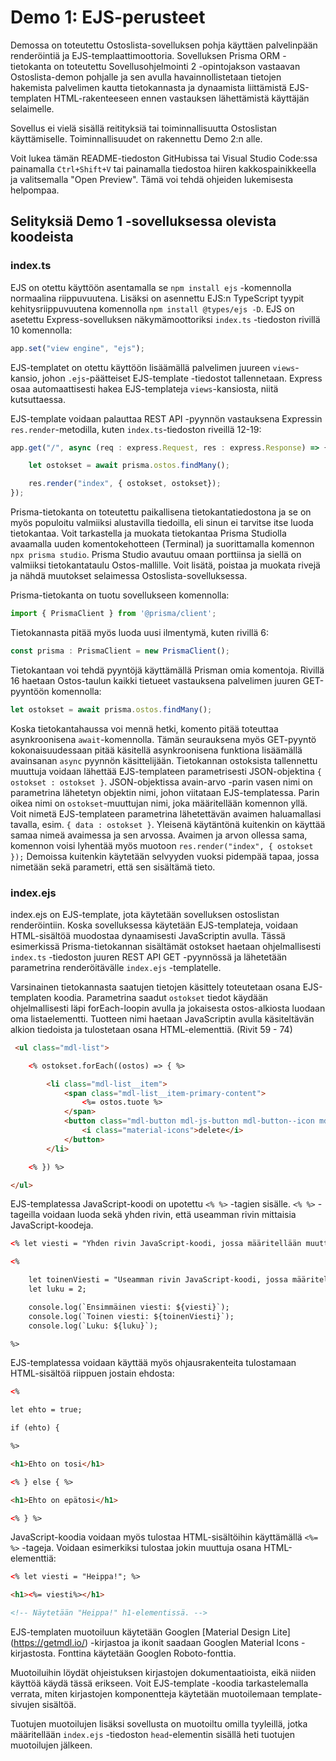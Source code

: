 # Demo 1: EJS-perusteet

Demossa on toteutettu Ostoslista-sovelluksen pohja käyttäen palvelinpään renderöintiä ja EJS-templaattimoottoria. Sovelluksen Prisma ORM -tietokanta on toteutettu Sovellusohjelmointi 2 -opintojakson vastaavan Ostoslista-demon pohjalle ja sen avulla havainnollistetaan tietojen hakemista palvelimen kautta tietokannasta ja dynaamista liittämistä EJS-templaten HTML-rakenteeseen ennen vastauksen lähettämistä käyttäjän selaimelle.

Sovellus ei vielä sisällä reitityksiä tai toiminnallisuutta Ostoslistan käyttämiselle. Toiminnallisuudet on rakennettu Demo 2:n alle.

Voit lukea tämän README-tiedoston GitHubissa tai Visual Studio Code:ssa painamalla `Ctrl+Shift+V` tai painamalla tiedostoa hiiren kakkospainikkeella ja valitsemalla "Open Preview". Tämä voi tehdä ohjeiden lukemisesta helpompaa.

## Selityksiä Demo 1 -sovelluksessa olevista koodeista

### index.ts

EJS on otettu käyttöön asentamalla se `npm install ejs` -komennolla normaalina riippuvuutena. Lisäksi on asennettu EJS:n TypeScript tyypit kehitysriippuvuutena komennolla `npm install @types/ejs -D`. EJS on asetettu Express-sovelluksen näkymämoottoriksi `index.ts` -tiedoston rivillä 10 komennolla:

```typescript
app.set("view engine", "ejs");
```
EJS-templatet on otettu käyttöön lisäämällä palvelimen juureen `views`-kansio, johon `.ejs`-päätteiset EJS-template -tiedostot tallennetaan. Express osaa automaattisesti hakea EJS-templateja `views`-kansiosta, niitä kutsuttaessa.

EJS-template voidaan palauttaa REST API -pyynnön vastauksena Expressin `res.render`-metodilla, kuten `index.ts`-tiedoston riveillä 12-19:

```typescript
app.get("/", async (req : express.Request, res : express.Response) => {

    let ostokset = await prisma.ostos.findMany();

    res.render("index", { ostokset, ostokset});
});
```

Prisma-tietokanta on toteutettu paikallisena tietokantatiedostona ja se on myös populoitu valmiiksi alustavilla tiedoilla, eli sinun ei tarvitse itse luoda tietokantaa. Voit tarkastella ja muokata tietokantaa Prisma Studiolla avaamalla uuden komentokehotteen (Terminal) ja suorittamalla komennon `npx prisma studio`. Prisma Studio avautuu omaan porttiinsa ja siellä on valmiiksi tietokantataulu Ostos-mallille. Voit lisätä, poistaa ja muokata rivejä ja nähdä muutokset selaimessa Ostoslista-sovelluksessa.

Prisma-tietokanta on tuotu sovellukseen komennolla:

```typescript
import { PrismaClient } from '@prisma/client';
```

Tietokannasta pitää myös luoda uusi ilmentymä, kuten rivillä 6:

```typescript
const prisma : PrismaClient = new PrismaClient();
```

Tietokantaan voi tehdä pyyntöjä käyttämällä Prisman omia komentoja. Rivillä 16 haetaan Ostos-taulun kaikki tietueet vastauksena palvelimen juuren GET-pyyntöön komennolla:

```typescript
let ostokset = await prisma.ostos.findMany();
```

Koska tietokantahaussa voi mennä hetki, komento pitää toteuttaa asynkroonisena `await`-komennolla. Tämän seurauksena myös GET-pyyntö kokonaisuudessaan pitää käsitellä asynkroonisena funktiona lisäämällä avainsanan `async` pyynnön käsittelijään. Tietokannan ostoksista tallennettu muuttuja voidaan lähettää EJS-templateen parametrisesti JSON-objektina `{ ostokset : ostokset }`. JSON-objektissa avain-arvo -parin vasen nimi on parametrina lähetetyn objektin nimi, johon viitataan EJS-templatessa. Parin oikea nimi on `ostokset`-muuttujan nimi, joka määritellään komennon yllä. Voit nimetä EJS-templateen parametrina lähetettävän avaimen haluamallasi tavalla, esim. `{ data : ostokset }`. Yleisenä käytäntönä kuitenkin on käyttää samaa nimeä avaimessa ja sen arvossa. Avaimen ja arvon ollessa sama, komennon voisi lyhentää myös muotoon `res.render("index", { ostokset });` Demoissa kuitenkin käytetään selvyyden vuoksi pidempää tapaa, jossa nimetään sekä parametri, että sen sisältämä tieto.

### index.ejs

index.ejs on EJS-template, jota käytetään sovelluksen ostoslistan renderöintiin. Koska sovelluksessa käytetään EJS-templateja, voidaan HTML-sisältöä muodostaa dynaamisesti JavaScriptin avulla. Tässä esimerkissä Prisma-tietokannan sisältämät ostokset haetaan ohjelmallisesti `index.ts` -tiedoston juuren REST API GET -pyynnössä ja lähetetään parametrina renderöitävälle `index.ejs` -templatelle.

Varsinainen tietokannasta saatujen tietojen käsittely toteutetaan osana EJS-templaten koodia. Parametrina saadut `ostokset` tiedot käydään ohjelmallisesti läpi forEach-loopin avulla ja jokaisesta ostos-alkiosta luodaan oma listaelementti. Tuotteen nimi haetaan JavaScriptin avulla käsiteltävän alkion tiedoista ja tulostetaan osana HTML-elementtiä. (Rivit 59 - 74)

```html
 <ul class="mdl-list">

    <% ostokset.forEach((ostos) => { %>

        <li class="mdl-list__item">
            <span class="mdl-list__item-primary-content">
                <%= ostos.tuote %>
            </span>
            <button class="mdl-button mdl-js-button mdl-button--icon mdl-list__item-secondary-action">
                <i class="material-icons">delete</i>
            </button>
        </li>

    <% }) %> 

</ul>
```

EJS-templatessa JavaScript-koodi on upotettu `<% %>` -tagien sisälle. `<% %>` -tageilla voidaan luoda sekä yhden rivin, että useamman rivin mittaisia JavaScript-koodeja.

```html
<% let viesti = "Yhden rivin JavaScript-koodi, jossa määritellään muuttuja viesti."; %>

<%

    let toinenViesti = "Useamman rivin JavaScript-koodi, jossa määritellään kaksi muuttujaa ja console.log-tulostus";
    let luku = 2;

    console.log(`Ensimmäinen viesti: ${viesti}`);
    console.log(`Toinen viesti: ${toinenViesti}`);
    console.log(`Luku: ${luku}`);

%>
```

EJS-templatessa voidaan käyttää myös ohjausrakenteita tulostamaan HTML-sisältöä riippuen jostain ehdosta:

```html
<% 

let ehto = true;

if (ehto) {

%>

<h1>Ehto on tosi</h1>

<% } else { %>

<h1>Ehto on epätosi</h1>

<% } %>
```

JavaScript-koodia voidaan myös tulostaa HTML-sisältöihin käyttämällä `<%= %>` -tageja. Voidaan esimerkiksi tulostaa jokin muuttuja osana HTML-elementtiä:

```html
<% let viesti = "Heippa!"; %>

<h1><%= viesti%></h1>

<!-- Näytetään "Heippa!" h1-elementissä. -->
```

EJS-templaten muotoiluun käytetään Googlen [Material Design Lite] (https://getmdl.io/) -kirjastoa ja ikonit saadaan Googlen Material Icons -kirjastosta. Fonttina käytetään Googlen Roboto-fonttia.

Muotoiluihin löydät ohjeistuksen kirjastojen dokumentaatioista, eikä niiden käyttöä käydä tässä erikseen. Voit EJS-template -koodia tarkastelemalla verrata, miten kirjastojen komponentteja käytetään muotoilemaan template-sivujen sisältöä.

Tuotujen muotoilujen lisäksi sovellusta on muotoiltu omilla tyyleillä, jotka määritellään `index.ejs` -tiedoston `head`-elementin sisällä heti tuotujen muotoilujen jälkeen.
